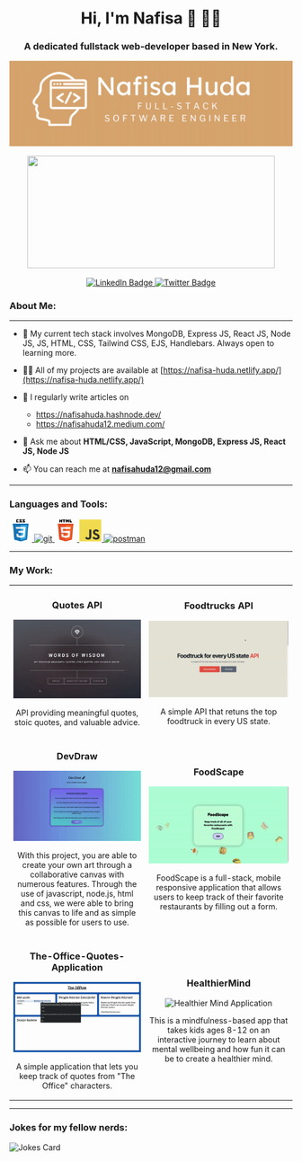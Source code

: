 <h1 align="center">Hi, I'm Nafisa 👋 👩‍💻</h1>
<h3 align="center">A dedicated fullstack web-developer based in New York.</h3>
<img src=https://github.com/Nafisa-Huda/Nafisa-Huda/blob/main/Screen%20Shot%202022-05-11%20at%2012.53.12%20AM.png>
<p align="center">
  <img width="440" height="200" src="https://media.giphy.com/media/Szn4M0Q0aHATw2DfA8/giphy.gif">
</p>
 <div id="badges" align="center">
  <a href="https://www.linkedin.com/in/nafisa-huda/">
    <img src="https://img.shields.io/badge/LinkedIn-blue?style=for-the-badge&logo=linkedin&logoColor=white&color=dda162" alt="LinkedIn Badge"/>
  </a>
  <a href="https://twitter.com/Nafisahuda12">
    <img src="https://img.shields.io/badge/Twitter-blue?style=for-the-badge&logo=twitter&logoColor=white&color=dda162" alt="Twitter Badge"/>
  </a>
</div>
<h3>About Me:</h3>

---

- 🌱 My current tech stack involves MongoDB, Express JS, React JS, Node JS, JS, HTML, CSS, Tailwind CSS, EJS, Handlebars. Always open to learning more.  

- 👨‍💻 All of my projects are available at [https://nafisa-huda.netlify.app/](https://nafisa-huda.netlify.app/)

- 📝 I regularly write articles on 
  - https://nafisahuda.hashnode.dev/
  - https://nafisahuda12.medium.com/

- 💬 Ask me about **HTML/CSS, JavaScript, MongoDB, Express JS, React JS, Node JS**

- 📫 You can reach me at **nafisahuda12@gmail.com**


---

<h3 align="left">Languages and Tools:</h3>
<p align="left"> <a href="https://www.w3schools.com/css/" target="_blank" rel="noreferrer"> <img src="https://raw.githubusercontent.com/devicons/devicon/master/icons/css3/css3-original-wordmark.svg" alt="css3" width="40" height="40"/> </a> <a href="https://git-scm.com/" target="_blank" rel="noreferrer"> <img src="https://www.vectorlogo.zone/logos/git-scm/git-scm-icon.svg" alt="git" width="40" height="40"/> </a> <a href="https://www.w3.org/html/" target="_blank" rel="noreferrer"> <img src="https://raw.githubusercontent.com/devicons/devicon/master/icons/html5/html5-original-wordmark.svg" alt="html5" width="40" height="40"/> </a> <a href="https://developer.mozilla.org/en-US/docs/Web/JavaScript" target="_blank" rel="noreferrer"> <img src="https://raw.githubusercontent.com/devicons/devicon/master/icons/javascript/javascript-original.svg" alt="javascript" width="40" height="40"/> </a> <a href="https://postman.com" target="_blank" rel="noreferrer"> <img src="https://www.vectorlogo.zone/logos/getpostman/getpostman-icon.svg" alt="postman" width="40" height="40"/> </a>
  
  
---


<h3>My Work: </h3>

<div align="center">
  <table>
      <tr>
        <td width="16.667%">
          <h3 align="center">Quotes API</h3>
          <p align="center">
             <img src="https://github.com/Nafisa-Huda/Nafisa-Huda/blob/main/ezgif.com-gif-maker%20(1).gif" alt="Quotes API"/> </a>
            <p align="center">
              API providing meaningful quotes, stoic quotes, and valuable advice.
            </p>
          </p>
        </td>
        <td width="16.667%">
          <h3 align="center">Foodtrucks API</h3>
          <p align="center">
           <img src="https://github.com/Nafisa-Huda/foodtrucks-api/blob/main/ezgif.com-gif-maker%20(6).gif" alt="Foodtrucks API"/> </a>
            <p align="center">
            A simple API that retuns the top foodtruck in every US state.
            </p>
          </p>
        </td>
      </tr>
      <tr>
        <td width="16.667%">
          <h3 align="center">DevDraw</h3>
          <p align="center">
             <img src="https://github.com/Nafisa-Huda/Nafisa-Huda/blob/main/ezgif.com-gif-maker%20(2).gif" alt="Dev Draw Application"/> </a>
            <p align="center">
              With this project, you are able to create your own art through a collaborative canvas with numerous features. Through the use of javascript, node.js, html and css, we were able to bring this canvas to life and as simple as possible for users to use.  
            </p>
          </p>
        </td>
         <td width="16.667%">
          <h3 align="center">FoodScape</h3>
          <p align="center">
             <img src="https://github.com/Nafisa-Huda/Nafisa-Huda/blob/main/ezgif.com-gif-maker%20(3).gif"  alt="Food Scape Application"/></a>
            <p align="center">
             FoodScape is a full-stack, mobile responsive application that allows users to keep track of their favorite restaurants by filling out a form.
            </p>
          </p>
        </td>
        </tr>
        <tr>
        <td width="16.667%">
          <h3 align="center">The-Office-Quotes-Application</h3>
          <p align="center">
<img src="https://github.com/Nafisa-Huda/The-Office-Quotes-App/blob/main/ezgif.com-gif-maker%20(4).gif" alt="The Office Quotes Application">            <p align="center">
            A simple application that lets you keep track of quotes from "The Office" characters.
            </p>
          </p>
        </td>
       <td width="16.667%">
          <h3 align="center">HealthierMind</h3>
          <p align="center">
<img src="https://github.com/Nafisa-Huda/HealthierMindApp/blob/main/ezgif.com-gif-maker%20(5).gif" alt="Healthier Mind Application"> <p align="center">
            This is a mindfulness-based app that takes kids ages 8-12 on an interactive journey to learn about mental wellbeing and how fun it can be to create a healthier mind.
            </p>
          </p>
        </td>
      </tr>
      </table>
 </div>

  
---

</p> <h3>Jokes for my fellow nerds:</h3> 

<!--jokes--> <img src="https://readme-jokes.vercel.app/api?hideBorder&bgColor=%23dda062&qColor=%23FFF&aColor=%23FFF" alt="Jokes Card" />



 
